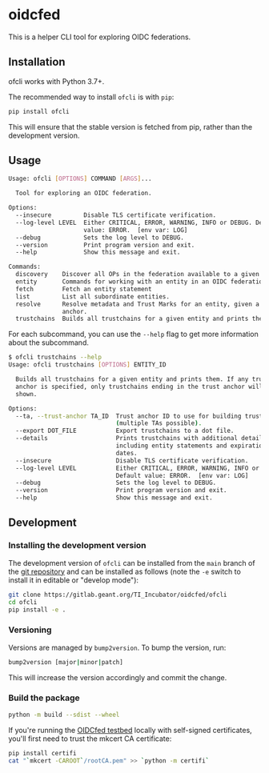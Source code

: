 # oidcfed

This is a helper CLI tool for exploring OIDC federations.

## Installation

ofcli works with Python 3.7+.

The recommended way to install `ofcli` is with `pip`:

```bash
pip install ofcli
```

This will ensure that the stable version is fetched from pip, rather than the development version.

## Usage

```bash
Usage: ofcli [OPTIONS] COMMAND [ARGS]...

  Tool for exploring an OIDC federation.

Options:
  --insecure         Disable TLS certificate verification.
  --log-level LEVEL  Either CRITICAL, ERROR, WARNING, INFO or DEBUG. Default
                     value: ERROR.  [env var: LOG]
  --debug            Sets the log level to DEBUG.
  --version          Print program version and exit.
  --help             Show this message and exit.

Commands:
  discovery    Discover all OPs in the federation available to a given RP.
  entity       Commands for working with an entity in an OIDC federation.
  fetch        Fetch an entity statement
  list         List all subordinate entities.
  resolve      Resolve metadata and Trust Marks for an entity, given a trust
               anchor.
  trustchains  Builds all trustchains for a given entity and prints them.
```

For each subcommand, you can use the `--help` flag to get more information about the subcommand.

```bash
$ ofcli trustchains --help
Usage: ofcli trustchains [OPTIONS] ENTITY_ID

  Builds all trustchains for a given entity and prints them. If any trust
  anchor is specified, only trustchains ending in the trust anchor will be
  shown.

Options:
  --ta, --trust-anchor TA_ID  Trust anchor ID to use for building trustchains
                              (multiple TAs possible).
  --export DOT_FILE           Export trustchains to a dot file.
  --details                   Prints trustchains with additional details,
                              including entity statements and expiration
                              dates.
  --insecure                  Disable TLS certificate verification.
  --log-level LEVEL           Either CRITICAL, ERROR, WARNING, INFO or DEBUG.
                              Default value: ERROR.  [env var: LOG]
  --debug                     Sets the log level to DEBUG.
  --version                   Print program version and exit.
  --help                      Show this message and exit.
```

## Development

### Installing the development version

The development version of `ofcli` can be installed from the `main` branch of the [git repository](https://gitlab.geant.org/TI_Incubator/oidcfed/ofcli) and can be installed as follows (note the `-e` switch to install it in editable or "develop mode"):

```bash
git clone https://gitlab.geant.org/TI_Incubator/oidcfed/ofcli
cd ofcli
pip install -e .
```

### Versioning

Versions are managed by `bump2version`. To bump the version, run:

```bash
bump2version [major|minor|patch]
```

This will increase the version accordingly and commit the change.

### Build the package

```bash
python -m build --sdist --wheel
```

If you're running the [OIDCfed testbed](https://gitlab.geant.org/TI_Incubator/oidcfed/fedservice) locally with self-signed certificates, you'll first need to trust the mkcert CA certificate:

```bash
pip install certifi
cat "`mkcert -CAROOT`/rootCA.pem" >> `python -m certifi`
```
